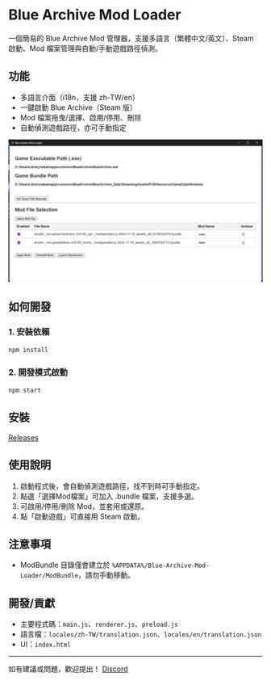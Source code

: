 # Blue Archive Mod Loader

一個簡易的 Blue Archive Mod 管理器，支援多語言（繁體中文/英文）、Steam 啟動、Mod 檔案管理與自動/手動遊戲路徑偵測。

## 功能
- 多語言介面（i18n，支援 zh-TW/en）
- 一鍵啟動 Blue Archive（Steam 版）
- Mod 檔案拖曳/選擇、啟用/停用、刪除
- 自動偵測遊戲路徑，亦可手動指定

![alt text](image.png)


## 如何開發

### 1. 安裝依賴
```bash
npm install
```

### 2. 開發模式啟動
```bash
npm start
```

## 安裝

[Releases](https://github.com/fiseleo/Blue-Archive-Mod-Loader/releases)


## 使用說明
1. 啟動程式後，會自動偵測遊戲路徑，找不到時可手動指定。
2. 點選「選擇Mod檔案」可加入 .bundle 檔案，支援多選。
3. 可啟用/停用/刪除 Mod，並套用或還原。
4. 點「啟動遊戲」可直接用 Steam 啟動。

## 注意事項
- ModBundle 目錄僅會建立於 `%APPDATA%/Blue-Archive-Mod-Loader/ModBundle`，請勿手動移動。

## 開發/貢獻
- 主要程式碼：`main.js`、`renderer.js`、`preload.js`
- 語言檔：`locales/zh-TW/translation.json`、`locales/en/translation.json`
- UI：`index.html`

---

如有建議或問題，歡迎提出！
[Discord](https://discord.gg/nQ4rg4K8QE)
